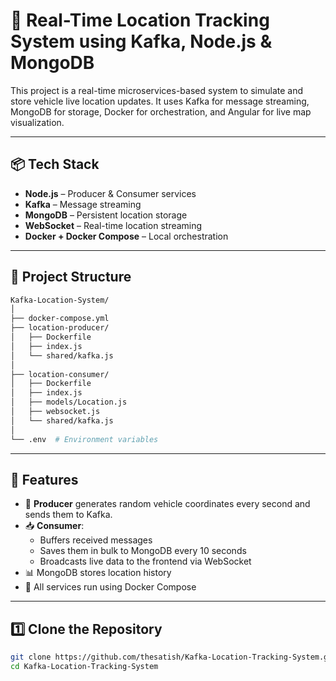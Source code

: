 # 🚗 Real-Time Location Tracking System using Kafka, Node.js & MongoDB

This project is a real-time microservices-based system to simulate and store vehicle live location updates. It uses Kafka for message streaming, MongoDB for storage, Docker for orchestration, and Angular for live map visualization.

---

## 📦 Tech Stack

- **Node.js** – Producer & Consumer services
- **Kafka** – Message streaming
- **MongoDB** – Persistent location storage
- **WebSocket** – Real-time location streaming
- **Docker + Docker Compose** – Local orchestration

---

## 📌 Project Structure

```bash
Kafka-Location-System/
│
├── docker-compose.yml
├── location-producer/
│   ├── Dockerfile
│   ├── index.js
│   └── shared/kafka.js
│
├── location-consumer/
│   ├── Dockerfile
│   ├── index.js
│   ├── models/Location.js
│   ├── websocket.js
│   └── shared/kafka.js
│
└── .env  # Environment variables
```
---

## 🚀 Features

- 📡 **Producer** generates random vehicle coordinates every second and sends them to Kafka.
- 📥 **Consumer**:
  - Buffers received messages
  - Saves them in bulk to MongoDB every 10 seconds
  - Broadcasts live data to the frontend via WebSocket
- 📊 MongoDB stores location history
- 🐳 All services run using Docker Compose

---


## 1️⃣ Clone the Repository

```bash
git clone https://github.com/thesatish/Kafka-Location-Tracking-System.git
cd Kafka-Location-Tracking-System

